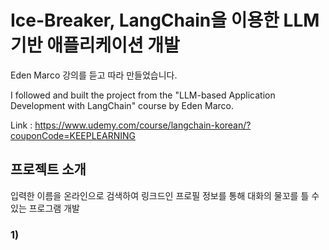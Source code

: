 # Ice-Breaker, LangChain을 이용한 LLM 기반 애플리케이션 개발
Eden Marco 강의를 듣고 따라 만들었습니다. 

I followed and built the project from the "LLM-based Application Development with LangChain" course by Eden Marco.  

Link : https://www.udemy.com/course/langchain-korean/?couponCode=KEEPLEARNING

## 프로젝트 소개

입력한 이름을 온라인으로 검색하여 링크드인 프로필 정보를 통해 대화의 물꼬를 틀 수 있는 프로그램 개발

### 1) 
